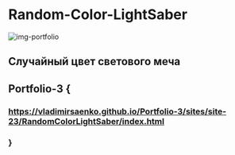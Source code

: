 # Random-Color-LightSaber

![img-portfolio](https://user-images.githubusercontent.com/56477695/119190980-b7fb0f00-ba86-11eb-9f17-ade95c6f7cdf.png)

## Случайный цвет светового меча

## Portfolio-3 {

### https://vladimirsaenko.github.io/Portfolio-3/sites/site-23/RandomColorLightSaber/index.html

### }
